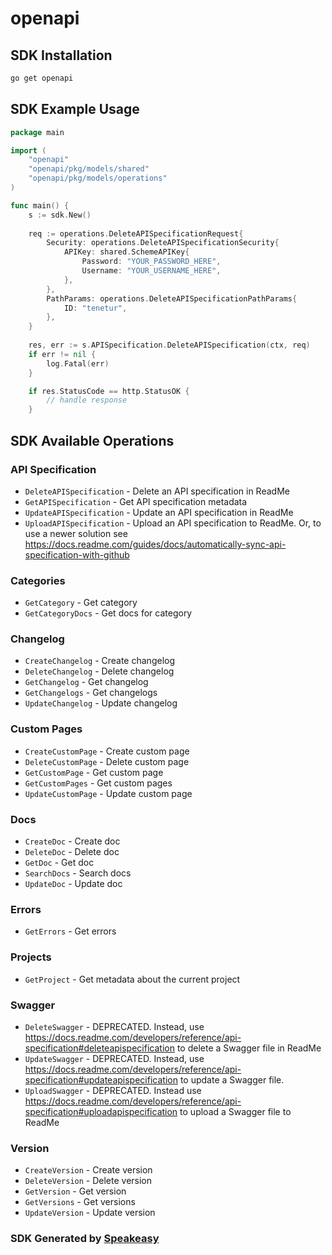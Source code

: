 # openapi

<!-- Start SDK Installation -->
## SDK Installation

```bash
go get openapi
```
<!-- End SDK Installation -->

## SDK Example Usage
<!-- Start SDK Example Usage -->
```go
package main

import (
    "openapi"
    "openapi/pkg/models/shared"
    "openapi/pkg/models/operations"
)

func main() {
    s := sdk.New()
    
    req := operations.DeleteAPISpecificationRequest{
        Security: operations.DeleteAPISpecificationSecurity{
            APIKey: shared.SchemeAPIKey{
                Password: "YOUR_PASSWORD_HERE",
                Username: "YOUR_USERNAME_HERE",
            },
        },
        PathParams: operations.DeleteAPISpecificationPathParams{
            ID: "tenetur",
        },
    }
    
    res, err := s.APISpecification.DeleteAPISpecification(ctx, req)
    if err != nil {
        log.Fatal(err)
    }

    if res.StatusCode == http.StatusOK {
        // handle response
    }
```
<!-- End SDK Example Usage -->

<!-- Start SDK Available Operations -->
## SDK Available Operations

### API Specification

* `DeleteAPISpecification` - Delete an API specification in ReadMe
* `GetAPISpecification` - Get API specification metadata
* `UpdateAPISpecification` - Update an API specification in ReadMe
* `UploadAPISpecification` - Upload an API specification to ReadMe. Or, to use a newer solution see https://docs.readme.com/guides/docs/automatically-sync-api-specification-with-github

### Categories

* `GetCategory` - Get category
* `GetCategoryDocs` - Get docs for category

### Changelog

* `CreateChangelog` - Create changelog
* `DeleteChangelog` - Delete changelog
* `GetChangelog` - Get changelog
* `GetChangelogs` - Get changelogs
* `UpdateChangelog` - Update changelog

### Custom Pages

* `CreateCustomPage` - Create custom page
* `DeleteCustomPage` - Delete custom page
* `GetCustomPage` - Get custom page
* `GetCustomPages` - Get custom pages
* `UpdateCustomPage` - Update custom page

### Docs

* `CreateDoc` - Create doc
* `DeleteDoc` - Delete doc
* `GetDoc` - Get doc
* `SearchDocs` - Search docs
* `UpdateDoc` - Update doc

### Errors

* `GetErrors` - Get errors

### Projects

* `GetProject` - Get metadata about the current project

### Swagger

* `DeleteSwagger` - DEPRECATED. Instead, use https://docs.readme.com/developers/reference/api-specification#deleteapispecification to delete a Swagger file in ReadMe
* `UpdateSwagger` - DEPRECATED. Instead, use https://docs.readme.com/developers/reference/api-specification#updateapispecification to update a Swagger file.
* `UploadSwagger` - DEPRECATED. Instead use https://docs.readme.com/developers/reference/api-specification#uploadapispecification to upload a Swagger file to ReadMe

### Version

* `CreateVersion` - Create version
* `DeleteVersion` - Delete version
* `GetVersion` - Get version
* `GetVersions` - Get versions
* `UpdateVersion` - Update version

<!-- End SDK Available Operations -->

### SDK Generated by [Speakeasy](https://docs.speakeasyapi.dev/docs/using-speakeasy/client-sdks)
